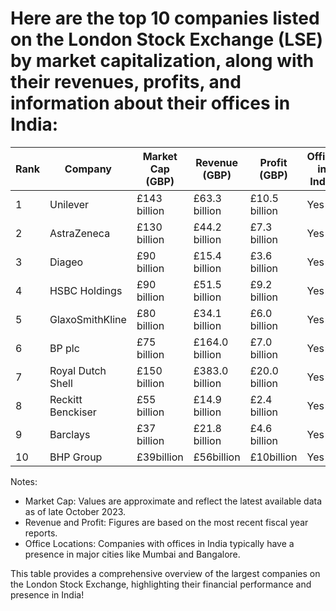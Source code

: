 # Here are the top 10 companies listed on the London Stock Exchange (LSE) by market capitalization, along with their revenues, profits, and information about their offices in India:

| Rank | Company | Market Cap (GBP) | Revenue (GBP) | Profit (GBP) | Office in India | Location(s) in India |
| ----- | ----- | ----- | ----- | ----- | ----- | ----- |
| 1	| Unilever | £143 billion | £63.3 billion | £10.5 billion	| Yes	| Mumbai |
| 2	| AstraZeneca | £130 billion | £44.2 billion | £7.3 billion | Yes | Bangalore |
| 3	| Diageo | £90 billion | £15.4 billion | £3.6 billion | Yes | Mumbai |
| 4	| HSBC Holdings | £90 billion	| £51.5 billion | £9.2 billion | Yes | Mumbai |
| 5	| GlaxoSmithKline | £80 billion | £34.1 billion | £6.0 billion | Yes | Mumbai |
| 6	| BP plc | £75 billion | £164.0 billion | £7.0 billion | Yes | Mumbai |
| 7	| Royal Dutch Shell | £150 billion | £383.0 billion | £20.0 billion | Yes | Mumbai |
| 8	| Reckitt Benckiser | £55 billion | £14.9 billion | £2.4 billion | Yes | Gurgaon |
| 9	| Barclays | £37 billion | £21.8 billion | £4.6 billion | Yes | Mumbai |
| 10 | BHP Group | £39billion | £56billion | £10billion | Yes | Mumbai |

Notes:
- Market Cap: Values are approximate and reflect the latest available data as of late October 2023.
- Revenue and Profit: Figures are based on the most recent fiscal year reports.
- Office Locations: Companies with offices in India typically have a presence in major cities like Mumbai and Bangalore.

This table provides a comprehensive overview of the largest companies on the London Stock Exchange, highlighting their financial performance and presence in India!
